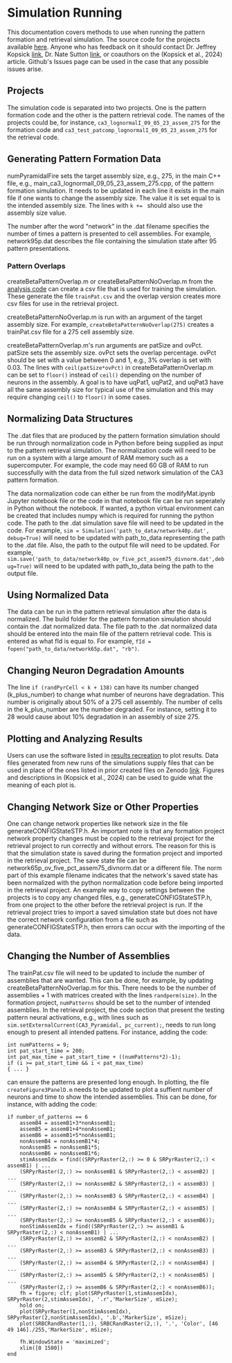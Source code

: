 Simulation Running
==================

This documentation covers methods to use when running the pattern formation and retrieval simulation. The source code for the projects available [here](https://github.com/jkopsick/simulate_formation_and_retrieval). Anyone who has feedback on it should contact Dr. Jeffrey Kopsick [link](https://www.linkedin.com/in/jeffrey-kopsick-phd-315795b3/), Dr. Nate Sutton [link](https://www.linkedin.com/in/nate-sutton-0a814a45/), or coauthors on the (Kopsick et al., 2024) article. Github's Issues page can be used in the case that any possible issues arise.

## Projects

The simulation code is separated into two projects. One is the pattern formation code and the other is the pattern retrieval code. The names of the projects could be, for instance, `ca3_lognormalI_09_05_23_assem_275` for the formation code and `ca3_test_patcomp_lognormalI_09_05_23_assem_275` for the retrieval code.

## Generating Pattern Formation Data

numPyramidalFire sets the target assembly size, e.g., 275, in the main C++ file, e.g., main_ca3_lognormalI_09_05_23_assem_275.cpp, of the pattern formation simulation. It needs to be updated in each line it exists in the main file if one wants to change the assembly size. The value it is set equal to is the intended assembly size. The lines with `k += ` should also use the assembly size value.

The number after the word "network" in the .dat filename specifies the number of times a pattern is presented to cell assemblies. For example, network95p.dat describes the file containing the simulation state after 95 pattern presentations.

### Pattern Overlaps

createBetaPatternOverlap.m or createBetaPatternNoOverlap.m from the [analysis code](https://github.com/jkopsick/cell_assembly_formation_retrieval/tree/main/matlab_analysis_visualization_code) can create a csv file that is used for training the simulation. These generate the file `trainPat.csv` and the overlap version creates more csv files for use in the retrieval project.

createBetaPatternNoOverlap.m is run with an argument of the target assembly size. For example, `createBetaPatternNoOverlap(275)` creates a trainPat.csv file for a 275 cell assembly size.

createBetaPatternOverlap.m's run arguments are patSize and ovPct. patSize sets the assembly size. ovPct sets the overlap percentage. ovPct should be set with a value between 0 and 1, e.g., 3% overlap is set with 0.03. The lines with `ceil(patSize*ovPct)` in createBetaPatternOverlap.m can be set to `floor()` instead of `ceil()` depending on the number of neurons in the assembly. A goal is to have uqPat1, uqPat2, and uqPat3 have all the same assembly size for typical use of the simulation and this may require changing `ceil()` to `floor()` in some cases.

## Normalizing Data Structures

The .dat files that are produced by the pattern formation simulation should be run through normalization code in Python before being supplied as input to the pattern retrieval simulation. The normalization code will need to be run on a system with a large amount of RAM memory such as a supercomputer. For example, the code may need 60 GB of RAM to run successfully with the data from the full sized network simulation of the CA3 pattern formation.

The data normalization code can either be run from the modifyMat.ipynb Jupyter notebook file or the code in that notebook file can be run seperately in Python without the notebook. If wanted, a python virtual environment can be created that includes numpy which is required for running the python code. The path to the .dat simulation save file will need to be updated in the code. For example, `sim = Simulation('path_to_data/network40p.dat', debug=True)` will need to be updated with path_to_data representing the path to the .dat file. Also, the path to the output file will need to be updated. For example, `sim.save('path_to_data/network40p_ov_five_pct_assem75_divnorm.dat',debug=True)` will need to be updated with path_to_data being the path to the output file.

## Using Normalized Data

The data can be run in the pattern retrieval simulation after the data is normalized. The build folder for the pattern formation simulation should contain the .dat normalized data. The file path to the .dat normalized data should be entered into the main file of the pattern retrieval code. This is entered as what fId is equal to. For example, `fId = fopen("path_to_data/network65p.dat", "rb")`.

## Changing Neuron Degradation Amounts

The line `if (randPyrCell < k + 138)` can have its number changed (k_plus_number) to change what number of neurons have degradation. This number is originally about 50% of a 275 cell assembly. The number of cells in the k_plus_number are the number degraded. For instance, setting it to 28 would cause about 10% degradation in an assembly of size 275.

## Plotting and Analyzing Results

Users can use the software listed in [results recreation](https://hco-dev-docs.readthedocs.io/en/latest/pattern_comp_sep/results_recreation.html) to plot results. Data files generated from new runs of the simulations supply files that can be used in place of the ones listed in prior created files on Zenodo [link](https://www.doi.org/10.5281/zenodo.10870586). Figures and descriptions in (Kopsick et al., 2024) can be used to guide what the meaning of each plot is.

## Changing Network Size or Other Properties

One can change network properties like network size in the file generateCONFIGStateSTP.h. An important note is that any formation project network property changes must be copied to the retrieval project for the retrieval project to run correctly and without errors. The reason for this is that the simulation state is saved during the formation project and imported in the retrieval project. The save state file can be network65p_ov_five_pct_assem75_divnorm.dat or a different file. The norm part of this example filename indicates that the network's saved state has been normalized with the python normalization code before being imported in the retrieval project. An example way to copy settings between the projects is to copy any changed files, e.g., generateCONFIGStateSTP.h, from one project to the other before the retrieval project is run. If the retrieval project tries to import a saved simulation state but does not have the correct network configuration from a file such as generateCONFIGStateSTP.h, then errors can occur with the importing of the data.

## Changing the Number of Assemblies

The trainPat.csv file will need to be updated to include the number of assemblies that are wanted. This can be done, for example, by updating createBetaPatternNoOverlap.m for this. There needs to be the number of assemblies + 1 with matrices created with the lines `randperm(size)`. In the formation project, `numPatterns` should be set to the number of intended assemblies. In the retrieval project, the code section that present the testing pattern neural activations, e.g., with lines such as `sim.setExternalCurrent(CA3_Pyramidal, pc_current);`, needs to run long enough to present all intended pattens. For instance, adding the code:
```
int numPatterns = 9;
int pat_start_time = 200;
int pat_max_time = pat_start_time + ((numPatterns*2)-1);
if (i >= pat_start_time && i < pat_max_time)
{ ... }
```
can ensure the patterns are presented long enough. In plotting, the file `createFigure3PanelD.m` needs to be updated to plot a suffient number of neurons and time to show the intended assemblies. This can be done, for instance, with adding the code:
```
if number_of_patterns == 6
    assemB4 = assemB1+3*nonAssemB1;
    assemB5 = assemB1+4*nonAssemB1;
    assemB6 = assemB1+5*nonAssemB1;
    nonAssemB4 = nonAssemB1*4;
    nonAssemB5 = nonAssemB1*5;
    nonAssemB6 = nonAssemB1*6;
    stimAssemIdx = find((SRPyrRaster(2,:) >= 0 & SRPyrRaster(2,:) < assemB1) | ...
    (SRPyrRaster(2,:) >= nonAssemB1 & SRPyrRaster(2,:) < assemB2) | ...
    (SRPyrRaster(2,:) >= nonAssemB2 & SRPyrRaster(2,:) < assemB3) | ...
    (SRPyrRaster(2,:) >= nonAssemB3 & SRPyrRaster(2,:) < assemB4) | ...
    (SRPyrRaster(2,:) >= nonAssemB4 & SRPyrRaster(2,:) < assemB5) | ...
    (SRPyrRaster(2,:) >= nonAssemB5 & SRPyrRaster(2,:) < assemB6));
    nonStimAssemIdx = find((SRPyrRaster(2,:) >= assemB1 & SRPyrRaster(2,:) < nonAssemB1) | ...
    (SRPyrRaster(2,:) >= assemB2 & SRPyrRaster(2,:) < nonAssemB2) | ...
    (SRPyrRaster(2,:) >= assemB3 & SRPyrRaster(2,:) < nonAssemB3) | ...
    (SRPyrRaster(2,:) >= assemB4 & SRPyrRaster(2,:) < nonAssemB4) | ...
    (SRPyrRaster(2,:) >= assemB5 & SRPyrRaster(2,:) < nonAssemB5) | ...
    (SRPyrRaster(2,:) >= assemB6 & SRPyrRaster(2,:) < nonAssemB6));
    fh = figure; clf; plot(SRPyrRaster(1,stimAssemIdx), SRPyrRaster(2,stimAssemIdx), '.r','MarkerSize', mSize);
    hold on;
    plot(SRPyrRaster(1,nonStimAssemIdx), SRPyrRaster(2,nonStimAssemIdx), '.b','MarkerSize', mSize);
    plot(SRBCRandRaster(1,:), SRBCRandRaster(2,:), '.', 'Color', [46 49 146]./255,'MarkerSize', mSize);

    fh.WindowState = 'maximized';
    xlim([0 1500])
end
```